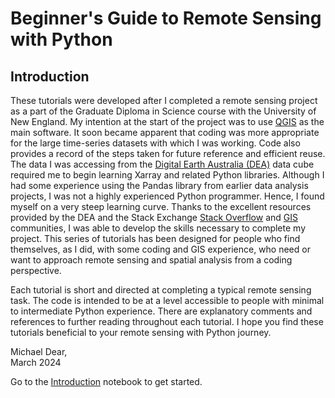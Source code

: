 # Beginner's Guide to Remote Sensing with Python

## Introduction
These tutorials were developed after I completed a remote sensing project as a part of the Graduate Diploma in Science course with the University of New England. My intention at the start of the project was to use [QGIS](https://www.qgis.org/en/site/) as the main software. It soon became apparent that coding was more appropriate for the large time-series datasets with which I was working. Code also provides a record of the steps taken for future reference and efficient reuse. The data I was accessing from the [Digital Earth Australia (DEA)](https://www.dea.ga.gov.au/) data cube required me to begin learning Xarray and related Python libraries. Although I had some experience using the Pandas library from earlier data analysis projects, I was not a highly experienced Python programmer. Hence, I found myself on a very steep learning curve. Thanks to the excellent resources provided by the DEA and the Stack Exchange [Stack Overflow](https://stackoverflow.com/) and [GIS](https://gis.stackexchange.com/) communities, I was able to develop the skills necessary to complete my project. This series of tutorials has been designed for people who find themselves, as I did, with some coding and GIS experience, who need or want to approach remote sensing and spatial analysis from a coding perspective.

Each tutorial is short and directed at completing a typical remote sensing task. The code is intended to be at a level accessible to people with minimal to intermediate Python experience. There are explanatory comments and references to further reading throughout each tutorial. I hope you find these tutorials beneficial to your remote sensing with Python journey.

Michael Dear, <br> 
March 2024

Go to the [Introduction](Introduction.ipynb) notebook to get started.

